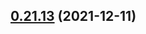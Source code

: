 ## [0.21.13](https://github.com/miyaliunian/beansflight-json-form/compare/v0.2.1...v0.21.13) (2021-12-11)



